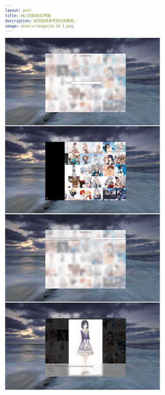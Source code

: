 ```yaml
---
layout: post
title: 06/18版本UI界面
description: 如何使用本项目为您服务。
image: assets/images/6.18.1.png
---
```


![](/assets/images/6.18.2.png)
![](/assets/images/6.18.3.png)
![](/assets/images/6.18.4.png)
![](/assets/images/6.18.5.png)
